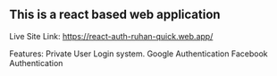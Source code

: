 ## This is a react based web application

Live Site Link: https://react-auth-ruhan-quick.web.app/

Features:
Private User Login system.
Google Authentication
Facebook Authentication
